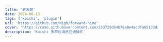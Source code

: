 ```yaml
---
title: '转发姬'
date: 2024-06-13
tags: ['koishi', 'plugin']
url: 'https://github.com/Nigh/forward-hime'
cover: 'https://camo.githubusercontent.com/2b3729db4b78a0e4acdfa85133d30e072ce54c2bdedbf28e126708df431a3007/68747470733a2f2f736f6369616c6966792e6769742e63692f4e6967682f666f72776172642d68696d652f696d6167653f6465736372697074696f6e3d31266c6f676f3d68747470732533412532462532467261772e67697468756275736572636f6e74656e742e636f6d2532464e696768253246666f72776172642d68696d652532466d61696e2532466173736574732532466c6f676f2e706e67266e616d653d31267061747465726e3d506c7573267468656d653d4175746f'
description: 'Koishi 多群组消息互通插件'
---
```

